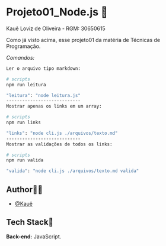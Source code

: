 # Projeto01_Node.js 🎲
Kauê Loviz de Oliveira - RGM: 30650615


Como já visto acima, esse projeto01 da matéria de Técnicas de Programação.

*Comandos:*
```bash
Ler o arquivo tipo markdown:

# scripts
npm run leitura

"leitura": "node leitura.js"
----------------------------
Mostrar apenas os links em um array:

# scripts
npm run links

"links": "node cli.js ./arquivos/texto.md"
----------------------------
Mostrar as validações de todos os links:

# scripts
npm run valida

"valida": "node cli.js ./arquivos/texto.md valida"
```
## Author🙋‍♂️
- [@Kauê](https://github.com/KaueLoviz)

 
## Tech Stack📝
**Back-end:** JavaScript.
